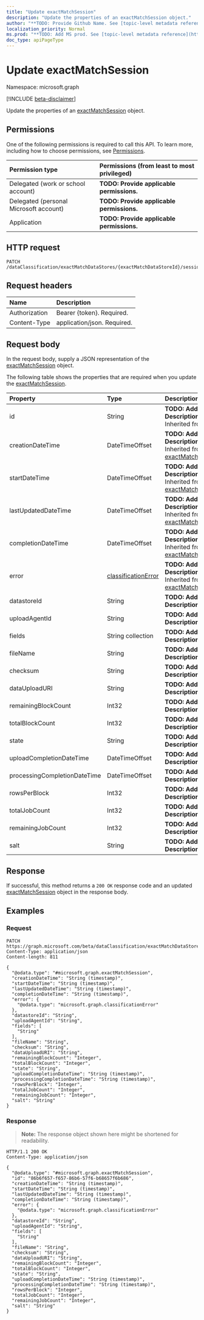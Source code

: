 ```yaml
---
title: "Update exactMatchSession"
description: "Update the properties of an exactMatchSession object."
author: "**TODO: Provide Github Name. See [topic-level metadata reference](https://msgo.azurewebsites.net/add/document/guidelines/metadata.html#topic-level-metadata)**"
localization_priority: Normal
ms.prod: "**TODO: Add MS prod. See [topic-level metadata reference](https://msgo.azurewebsites.net/add/document/guidelines/metadata.html#topic-level-metadata)**"
doc_type: apiPageType
---
```


# Update exactMatchSession
Namespace: microsoft.graph

[!INCLUDE [beta-disclaimer](../../includes/beta-disclaimer.md)]

Update the properties of an [exactMatchSession](../resources/exactmatchsession.md) object.

## Permissions
One of the following permissions is required to call this API. To learn more, including how to choose permissions, see [Permissions](/graph/permissions-reference).

|Permission type|Permissions (from least to most privileged)|
|:---|:---|
|Delegated (work or school account)|**TODO: Provide applicable permissions.**|
|Delegated (personal Microsoft account)|**TODO: Provide applicable permissions.**|
|Application|**TODO: Provide applicable permissions.**|

## HTTP request

<!-- {
  "blockType": "ignored"
}
-->
``` http
PATCH /dataClassification/exactMatchDataStores/{exactMatchDataStoreId}/sessions/{exactMatchSessionId}
```

## Request headers
|Name|Description|
|:---|:---|
|Authorization|Bearer {token}. Required.|
|Content-Type|application/json. Required.|

## Request body
In the request body, supply a JSON representation of the [exactMatchSession](../resources/exactmatchsession.md) object.

The following table shows the properties that are required when you update the [exactMatchSession](../resources/exactmatchsession.md).

|Property|Type|Description|
|:---|:---|:---|
|id|String|**TODO: Add Description** Inherited from [entity](../resources/entity.md)|
|creationDateTime|DateTimeOffset|**TODO: Add Description** Inherited from [exactMatchJobBase](../resources/exactmatchjobbase.md)|
|startDateTime|DateTimeOffset|**TODO: Add Description** Inherited from [exactMatchJobBase](../resources/exactmatchjobbase.md)|
|lastUpdatedDateTime|DateTimeOffset|**TODO: Add Description** Inherited from [exactMatchJobBase](../resources/exactmatchjobbase.md)|
|completionDateTime|DateTimeOffset|**TODO: Add Description** Inherited from [exactMatchJobBase](../resources/exactmatchjobbase.md)|
|error|[classificationError](../resources/classificationerror.md)|**TODO: Add Description** Inherited from [exactMatchJobBase](../resources/exactmatchjobbase.md)|
|datastoreId|String|**TODO: Add Description**|
|uploadAgentId|String|**TODO: Add Description**|
|fields|String collection|**TODO: Add Description**|
|fileName|String|**TODO: Add Description**|
|checksum|String|**TODO: Add Description**|
|dataUploadURI|String|**TODO: Add Description**|
|remainingBlockCount|Int32|**TODO: Add Description**|
|totalBlockCount|Int32|**TODO: Add Description**|
|state|String|**TODO: Add Description**|
|uploadCompletionDateTime|DateTimeOffset|**TODO: Add Description**|
|processingCompletionDateTime|DateTimeOffset|**TODO: Add Description**|
|rowsPerBlock|Int32|**TODO: Add Description**|
|totalJobCount|Int32|**TODO: Add Description**|
|remainingJobCount|Int32|**TODO: Add Description**|
|salt|String|**TODO: Add Description**|



## Response

If successful, this method returns a `200 OK` response code and an updated [exactMatchSession](../resources/exactmatchsession.md) object in the response body.

## Examples

### Request
<!-- {
  "blockType": "request",
  "name": "update_exactmatchsession"
}
-->
``` http
PATCH https://graph.microsoft.com/beta/dataClassification/exactMatchDataStores/{exactMatchDataStoreId}/sessions/{exactMatchSessionId}
Content-Type: application/json
Content-length: 811

{
  "@odata.type": "#microsoft.graph.exactMatchSession",
  "creationDateTime": "String (timestamp)",
  "startDateTime": "String (timestamp)",
  "lastUpdatedDateTime": "String (timestamp)",
  "completionDateTime": "String (timestamp)",
  "error": {
    "@odata.type": "microsoft.graph.classificationError"
  },
  "datastoreId": "String",
  "uploadAgentId": "String",
  "fields": [
    "String"
  ],
  "fileName": "String",
  "checksum": "String",
  "dataUploadURI": "String",
  "remainingBlockCount": "Integer",
  "totalBlockCount": "Integer",
  "state": "String",
  "uploadCompletionDateTime": "String (timestamp)",
  "processingCompletionDateTime": "String (timestamp)",
  "rowsPerBlock": "Integer",
  "totalJobCount": "Integer",
  "remainingJobCount": "Integer",
  "salt": "String"
}
```


### Response
>**Note:** The response object shown here might be shortened for readability.
<!-- {
  "blockType": "response",
  "truncated": true
}
-->
``` http
HTTP/1.1 200 OK
Content-Type: application/json

{
  "@odata.type": "#microsoft.graph.exactMatchSession",
  "id": "86b6f657-f657-86b6-57f6-b68657f6b686",
  "creationDateTime": "String (timestamp)",
  "startDateTime": "String (timestamp)",
  "lastUpdatedDateTime": "String (timestamp)",
  "completionDateTime": "String (timestamp)",
  "error": {
    "@odata.type": "microsoft.graph.classificationError"
  },
  "datastoreId": "String",
  "uploadAgentId": "String",
  "fields": [
    "String"
  ],
  "fileName": "String",
  "checksum": "String",
  "dataUploadURI": "String",
  "remainingBlockCount": "Integer",
  "totalBlockCount": "Integer",
  "state": "String",
  "uploadCompletionDateTime": "String (timestamp)",
  "processingCompletionDateTime": "String (timestamp)",
  "rowsPerBlock": "Integer",
  "totalJobCount": "Integer",
  "remainingJobCount": "Integer",
  "salt": "String"
}
```

